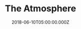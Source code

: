 ---
title: "The Atmosphere"
image: "https://i.imgur.com/AtTp51M.jpg"
date: "2018-06-10T05:00:00.000Z"
video:
  type: "vimeo"
  id: "277820939"
speaker:
  name: "Bart Wilkins"
  permalink: "bart-wilkins"
series: "clouds-without-rain"
---